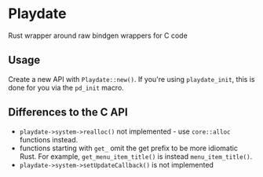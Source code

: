 # Playdate

Rust wrapper around raw bindgen wrappers for C code

## Usage

Create a new API with `Playdate::new()`. If you're using `playdate_init`, this
is done for you via the `pd_init` macro.

## Differences to the C API

- `playdate->system->realloc()` not implemented - use `core::alloc` functions
  instead.
- functions starting with `get_` omit the get prefix to be more idiomatic Rust.
  For example, `get_menu_item_title()` is instead `menu_item_title()`.
- `playdate->system->setUpdateCallback()` is not implemented
